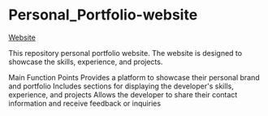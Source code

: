 # Personal_Portfolio-website

[Website](https://aakashsavant.com/)


This repository personal portfolio website. The website is designed to showcase the  skills, experience, and projects.

Main Function Points
Provides a platform  to showcase their personal brand and portfolio
Includes sections for displaying the developer's skills, experience, and projects
Allows the developer to share their contact information and receive feedback or inquiries
